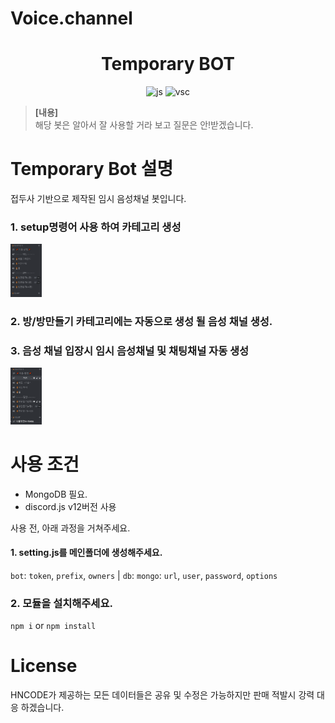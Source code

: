 ﻿# Voice.channel
<h1 align="center">Temporary BOT</h1>
<p align="center">
<img src="https://aleen42.github.io/badges/src/javascript.svg" alt="js"/>
<img src="https://aleen42.github.io/badges/src/visual_studio_code.svg" alt="vsc"/>
</p>

> **[내용]**<br/>
> 해당 봇은 알아서 잘 사용할 거라 보고 질문은 안!받겠습니다.<br/>

# Temporary Bot 설명
접두사 기반으로 제작된 임시 음성채널 봇입니다.

### 1. setup명령어 사용 하여 카테고리 생성
<img src="https://github.com/HNCODE/Voice.channel/blob/main/asset/.github/1.PNG?raw=true" width="10%" alt="command1"><br/>
### 2. 방/방만들기 카테고리에는 자동으로 생성 될 음성 채널 생성.
### 3. 음성 채널 입장시 임시 음성채널 및 채팅채널 자동 생성
<img src="https://github.com/HNCODE/Voice.channel/blob/main/asset/.github/2.png?raw=true" width="10%" alt="command2"><br/>

# 사용 조건
* MongoDB 필요.
* discord.js v12버전 사용

사용 전, 아래 과정을 거쳐주세요.
#### 1. setting.js를 메인폴더에 생성해주세요.
`bot`: `token`, `prefix`, `owners` | 
`db`: `mongo`: `url`, `user`, `password`, `options`

### 2. 모듈을 설치해주세요.
`npm i` or `npm install`

# License
HNCODE가 제공하는 모든 데이터들은 공유 및 수정은 가능하지만 판매 적발시 강력 대응 하겠습니다.
